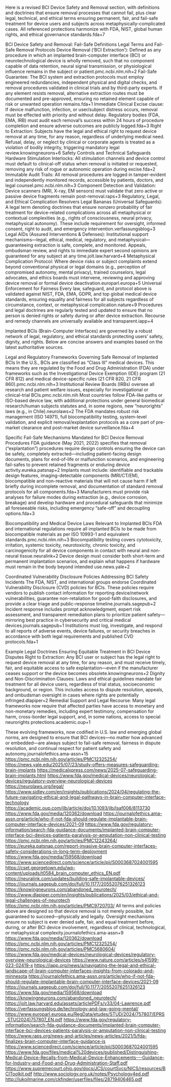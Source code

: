 Here is a revised BCI Device Safety and Removal section, with definitions and doctrines that ensure removal processes that cannot fail, plus clear legal, technical, and ethical terms ensuring permanent, fair, and fail-safe treatment for device users and subjects across metaphysically-complicated cases. All referenced protections harmonize with FDA, NIST, global human rights, and ethical governance standards.fda+7


BCI Device Safety and Removal: Fail-Safe Definitions
Legal Terms and Fail-Safe Removal Protocols
Device Removal (‘BCI Extraction’): Defined as any procedure in which an implanted brain-computer interface (BCI) or neurotechnological device is wholly removed, such that no component capable of data retention, neural signal transmission, or physiological influence remains in the subject or patient.pmc.ncbi.nlm.nih+2
Fail-Safe Guarantee: The BCI system and extraction protocols must employ engineered redundancies, independent physical and digital checks, and removal procedures validated in clinical trials and by third-party experts. If any element resists removal, alternative extraction routes must be documented and pre-approved, ensuring no retained element capable of risk or unwanted operation remains.fda+1
Immediate Clinical Excise clause: If device malfunction, infection, or user/subject distress occurs, removal must be effected with priority and without delay. Regulatory bodies (FDA, EMA, IRB) must audit each removal’s success within 24 hours of procedure completion and ensure adverse outcomes are publicly logged.fda+3
Right to Extraction: Subjects have the legal and ethical right to request device removal at any time, for any reason, regardless of underlying medical need. Refusal, delay, or neglect by clinical or corporate agents is treated as a violation of bodily integrity, triggering mandatory legal review.knowingneurons+6
Safety Controls and Technical Safeguards
Hardware Stimulation Interlocks: All stimulation channels and device control must default to clinical-off status when removal is initiated or requested, removing any risk of rogue or autonomic operation during excise.fda+2
Immutable Audit Trails: All removal procedures are logged in tamper-evident and independently monitored records, accessible by patients, doctors, and legal counsel.pmc.ncbi.nlm.nih+3
Component Detection and Validation: Device scanners (MRI, X-ray, EM sensors) must validate that zero active or passive device fragments remain post-removal.raps+3
Regulatory, Legal, and Ethical Complication Resolvers
Legal Bananas (Universal Safeguards): A legal term denoting doctrines that ensure nonzero probability of fair treatment for device-related complications across all metaphysical or contextual complexities (e.g., rights of consciousness, neural privacy, metaphysical autonomy). These include requirement for oversight, informed consent, right to audit, and emergency intervention.verfassungsblog+3
Legal AIDs (Assured Interventions & Defenses): Institutional support mechanisms—legal, ethical, medical, regulatory, and metaphysical—guaranteeing extraction is safe, complete, and monitored. Appeals, ombudsman review, and rights to immediate expert second opinions are guaranteed for any subject at any time.jolt.law.harvard+4
Metaphysical Complication Protocol: Where device risks or subject complaints extend beyond conventional physical or legal domains (e.g., perception of compromised autonomy, mental privacy), trained counselors, legal advocates, and ethics boards must intervene, reviewing and approving device removal or formal device deactivation.europarl.europa+5
Universal Enforcement for Fairness
Every law, safeguard, and protocol above is validated against NIST, FDA, EMA, GDPR, and top global medical device standards, ensuring equality and fairness for all subjects regardless of circumstance, context, or metaphysical complication.nature+9
Procedures and legal doctrines are regularly tested and updated to ensure that no person is denied rights or safety during or after device extraction. Recourse and remedy channels are universally available and transparent.iapp+4

Implanted BCIs (Brain-Computer Interfaces) are governed by a robust network of legal, regulatory, and ethical standards protecting users’ safety, dignity, and rights. Below are concise answers and examples based on the latest authoritative sources.


Legal and Regulatory Frameworks Governing Safe Removal of Implanted BCIs
In the U.S., BCIs are classified as “Class III” medical devices. This means they are regulated by the Food and Drug Administration (FDA) under frameworks such as the Investigational Device Exemption (IDE) program (21 CFR 812) and medical device-specific rules (21 CFR 820, 21 CFR 860).pmc.ncbi.nlm.nih+3
Institutional Review Boards (IRBs) oversee all research and patient welfare issues, especially for investigational or clinical-trial BCIs.pmc.ncbi.nlm.nih
Most countries follow FDA-like paths or ISO-based device law, with additional protections under general biomedical research/human subjects statutes and, in some regions, new “neurorights” laws (e.g., in Chile).neurolaws+2
The FDA mandates robust risk management (ISO 14971), full biocompatibility testing, system-level validation, and explicit removal/explantation protocols as a core part of pre-market clearance and post-market device surveillance.fda+4


Specific Fail-Safe Mechanisms Mandated for BCI Device Removal Procedures
FDA guidance (May 2021, 2022) specifies that removal (“explantation”) procedures require design controls ensuring the device can be safely, completely extracted—including patient-facing design documents, plans for end-of-life or malfunction scenarios, and engineering fail-safes to prevent retained fragments or enduring device activity.eureka.patsnap+2
Implants must include: identifiable and trackable design features, imaging-detectable components (MRI/CT/EM), biocompatible and non-reactive materials that will not cause harm if left briefly during incomplete removal, and documentation of standard removal protocols for all components.fda+3
Manufacturers must provide risk analyses for failure modes during extraction (e.g., device corrosion, breakage) and develop hardware and procedural safeguards that minimize all foreseeable risks, including emergency “safe-off” and decoupling options.fda+3


Biocompatibility and Medical Device Laws Relevant to Implanted BCIs
FDA and international regulations require all implanted BCIs to be made from biocompatible materials as per ISO 10993-1 and equivalent standards.pmc.ncbi.nlm.nih+3
Biocompatibility testing covers cytotoxicity, irritation, systemic toxicity, neurotoxicity, chronic toxicity, and carcinogenicity for all device components in contact with neural and non-neural tissue.neuralink+2
Device design must consider both short-term and permanent implantation scenarios, and explain what happens if hardware must remain in the body beyond intended use.news.yale+2


Coordinated Vulnerability Disclosure Policies Addressing BCI Safety Incidents
The FDA, NIST, and international groups endorse Coordinated Vulnerability Disclosure (CVD) policies for BCIs. These policies require vendors to publish contact information for reporting device/network vulnerabilities, guarantee non-retaliation for good-faith disclosures, and provide a clear triage and public-response timeline.journals.sagepub+2
Incident response includes prompt acknowledgment, expert risk assessment, and transparent remediation plans to prioritize patient safety—mirroring best practice in cybersecurity and critical medical devices.journals.sagepub+1
Institutions must log, investigate, and respond to all reports of adverse events, device failures, or security breaches in accordance with both legal requirements and published CVD protocols.fda+1


Example Legal Doctrines Ensuring Equitable Treatment in BCI Device Disputes
Right to Extraction: Any BCI user or subject has the legal right to request device removal at any time, for any reason, and must receive timely, fair, and equitable access to safe explantation—even if the manufacturer ceases support or the device becomes obsolete.knowingneurons+2
Dignity and Non-Discrimination Clauses: Laws and ethical guidelines mandate fair treatment for all device users, regardless of trial status, socioeconomic background, or region. This includes access to dispute resolution, appeals, and ombudsman oversight in cases where rights are potentially infringed.dlapiper+2
Remedial Support and Legal Recourse: Many legal frameworks now require that affected parties have access to monetary and non-monetary remedies, including expert testimony, compensation for harm, cross-border legal support, and, in some nations, access to special neurorights protections.academic.oup+1


These evolving frameworks, now codified in U.S. law and emerging global norms, are designed to ensure that BCI devices—no matter how advanced or embedded—are always subject to fail-safe removal, fairness in dispute resolution, and continual respect for patient safety and autonomy.journalofethics.ama-assn+15
https://pmc.ncbi.nlm.nih.gov/articles/PMC12325254/
https://news.yale.edu/2025/07/23/study-offers-measures-safeguarding-brain-implants
https://medicalxpress.com/news/2025-07-safeguarding-brain-implants.html
https://www.fda.gov/medical-devices/neurological-devices/regulatory-overview-neurological-devices
https://neurolaws.org/legal/
https://www.sidley.com/en/insights/publications/2024/04/regulating-the-future-navigating-ethical-and-legal-pathways-in-brain-computer-interface-technology
https://academic.oup.com/jlb/article/doi/10.1093/jlb/lsaf006/8113730
https://www.fda.gov/media/120362/download
https://journalofethics.ama-assn.org/article/who-if-not-fda-should-regulate-implantable-brain-computer-interface-devices/2021-09
https://www.fda.gov/regulatory-information/search-fda-guidance-documents/implanted-brain-computer-interface-bci-devices-patients-paralysis-or-amputation-non-clinical-testing
https://pmc.ncbi.nlm.nih.gov/articles/PMC12243264/
https://eureka.patsnap.com/report-invasive-brain-computer-interfaces-safety-considerations-in-long-term-deployment
https://www.fda.gov/media/159568/download
https://www.sciencedirect.com/science/article/pii/S0003687024001595
https://cset.georgetown.edu/wp-content/uploads/t0584_brain_computer_ethics_EN.pdf
https://neuralink.com/updates/building-safe-implantable-devices/
https://journals.sagepub.com/doi/full/10.1177/20552076251326123
https://knowingneurons.com/abandoned_neurotech/
https://www.dlapiper.com/en/insights/publications/2025/03/ethical-and-legal-challenges-of-neurotech
https://pmc.ncbi.nlm.nih.gov/articles/PMC9720703/
All terms and policies above are designed so that device removal is not merely possible, but guaranteed to succeed—physically and legally. Oversight mechanisms ensure no subject is ever denied safe, fair, and equal treatment before, during, or after BCI device involvement, regardless of clinical, technological, or metaphysical complexity.journalofethics.ama-assn+9
https://www.fda.gov/media/120362/download
https://pmc.ncbi.nlm.nih.gov/articles/PMC12325254/
https://pmc.ncbi.nlm.nih.gov/articles/PMC5680604/
https://www.fda.gov/medical-devices/neurological-devices/regulatory-overview-neurological-devices
https://www.nature.com/articles/s41599-023-02419-x
https://iapp.org/news/a/navigating-the-legal-and-ethical-landscape-of-brain-computer-interfaces-insights-from-colorado-and-minnesota
https://journalofethics.ama-assn.org/article/who-if-not-fda-should-regulate-implantable-brain-computer-interface-devices/2021-09
https://journals.sagepub.com/doi/full/10.1177/20552076251326123
https://www.fda.gov/media/159568/download
https://knowingneurons.com/abandoned_neurotech/
https://jolt.law.harvard.edu/assets/articlePDFs/v33/04-Lawrence.pdf
https://verfassungsblog.de/technology-and-law-going-mental/
https://www.europarl.europa.eu/RegData/etudes/STUD/2024/757807/EPRS_STU(2024)757807_EN.pdf
https://www.fda.gov/regulatory-information/search-fda-guidance-documents/implanted-brain-computer-interface-bci-devices-patients-paralysis-or-amputation-non-clinical-testing
https://www.raps.org/news-and-articles/news-articles/2021/5/fda-finalizes-brain-computer-interface-guidance-is
https://www.sciencedirect.com/science/article/pii/S0003687024001595
https://www.fda.gov/files/medical%20devices/published/Distinguishing-Medical-Device-Recalls-from-Medical-Device-Enhancements---Guidance-for-Industry-and-Food-and-Drug-Administration-Staff.pdf
https://www.supremecourt.ohio.gov/docs/JCS/courtSvcs/NICS/resources/BCIToolkit.pdf
http://www.sociology.org.uk/notes/Psychology4ed.pdf
http://lukoilmarine.com/ckfinder/userfiles/files/28719406465.pdf
